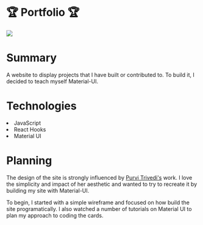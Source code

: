 # 🏆 Portfolio 🏆

![](portfolio-demo.gif)

# Summary

A website to display projects that I have built or contributed to. To build it, I decided to teach myself Material-UI. 

# Technologies

<li>JavaScript
<li>React Hooks
<li>Material UI

# Planning

The design of the site is strongly influenced by <a href='www.purvitrivedi.com'>Purvi Trivedi's<a> work. I love the simplicity and impact of her aesthetic and wanted to try to recreate it by building my site with Material-UI.

To begin, I started with a simple wireframe and focused on how build the site programatically. I also watched a number of tutorials on Material UI to plan my approach to coding the cards. 

# 

